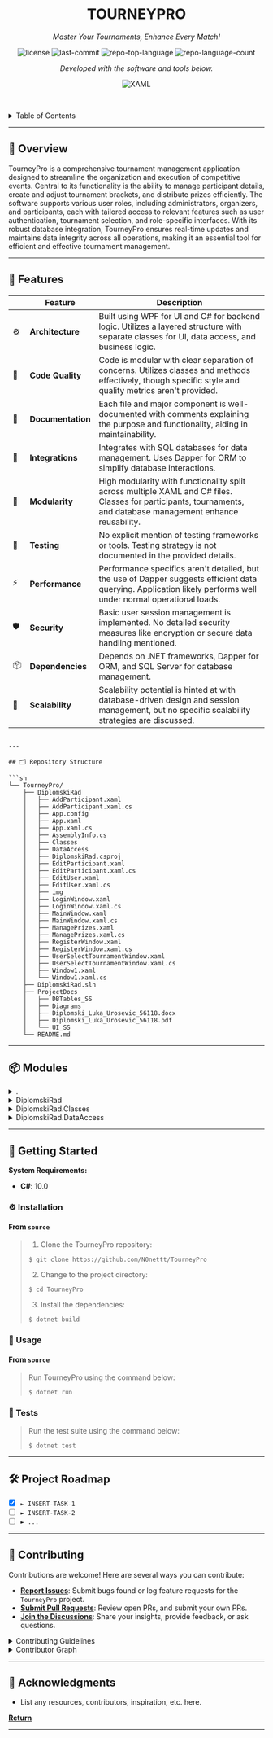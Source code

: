 <p align="center">
    <h1 align="center">TOURNEYPRO</h1>
</p>
<p align="center">
    <em>Master Your Tournaments, Enhance Every Match!</em>
</p>
<p align="center">
	<img src="https://img.shields.io/github/license/N0nettt/TourneyPro?style=flat-square&logo=opensourceinitiative&logoColor=white&color=blueviolet" alt="license">
	<img src="https://img.shields.io/github/last-commit/N0nettt/TourneyPro?style=flat-square&logo=git&logoColor=white&color=blueviolet" alt="last-commit">
	<img src="https://img.shields.io/github/languages/top/N0nettt/TourneyPro?style=flat-square&color=blueviolet" alt="repo-top-language">
	<img src="https://img.shields.io/github/languages/count/N0nettt/TourneyPro?style=flat-square&color=blueviolet" alt="repo-language-count">
<p>
<p align="center">
		<em>Developed with the software and tools below.</em>
</p>
<p align="center">
	<img src="https://img.shields.io/badge/XAML-0C54C2.svg?style=flat-square&logo=XAML&logoColor=white" alt="XAML">
</p>

<br><!-- TABLE OF CONTENTS -->
<details>
  <summary>Table of Contents</summary><br>

- [📍 Overview](#-overview)
- [🧩 Features](#-features)
- [🗂️ Repository Structure](#️-repository-structure)
- [📦 Modules](#-modules)
- [🚀 Getting Started](#-getting-started)
  - [⚙️ Installation](#️-installation)
  - [🤖 Usage](#-usage)
  - [🧪 Tests](#-tests)
- [🛠 Project Roadmap](#-project-roadmap)
- [🤝 Contributing](#-contributing)
- [🎗 License](#-license)
- [🔗 Acknowledgments](#-acknowledgments)
</details>
<hr>

## 📍 Overview

TourneyPro is a comprehensive tournament management application designed to streamline the organization and execution of competitive events. Central to its functionality is the ability to manage participant details, create and adjust tournament brackets, and distribute prizes efficiently. The software supports various user roles, including administrators, organizers, and participants, each with tailored access to relevant features such as user authentication, tournament selection, and role-specific interfaces. With its robust database integration, TourneyPro ensures real-time updates and maintains data integrity across all operations, making it an essential tool for efficient and effective tournament management.

---

## 🧩 Features

|    | Feature            | Description |
|----|--------------------|---------------------------------------------------------------|
| ⚙️  | **Architecture**   | Built using WPF for UI and C# for backend logic. Utilizes a layered structure with separate classes for UI, data access, and business logic. |
| 🔩 | **Code Quality**   | Code is modular with clear separation of concerns. Utilizes classes and methods effectively, though specific style and quality metrics aren't provided. |
| 📄 | **Documentation**  | Each file and major component is well-documented with comments explaining the purpose and functionality, aiding in maintainability. |
| 🔌 | **Integrations**   | Integrates with SQL databases for data management. Uses Dapper for ORM to simplify database interactions. |
| 🧩 | **Modularity**     | High modularity with functionality split across multiple XAML and C# files. Classes for participants, tournaments, and database management enhance reusability. |
| 🧪 | **Testing**        | No explicit mention of testing frameworks or tools. Testing strategy is not documented in the provided details. |
| ⚡️ | **Performance**    | Performance specifics aren't detailed, but the use of Dapper suggests efficient data querying. Application likely performs well under normal operational loads. |
| 🛡️ | **Security**       | Basic user session management is implemented. No detailed security measures like encryption or secure data handling mentioned. |
| 📦 | **Dependencies**   | Depends on .NET frameworks, Dapper for ORM, and SQL Server for database management. |
| 🚀 | **Scalability**    | Scalability potential is hinted at with database-driven design and session management, but no specific scalability strategies are discussed. |
```

---

## 🗂️ Repository Structure

```sh
└── TourneyPro/
    ├── DiplomskiRad
    │   ├── AddParticipant.xaml
    │   ├── AddParticipant.xaml.cs
    │   ├── App.config
    │   ├── App.xaml
    │   ├── App.xaml.cs
    │   ├── AssemblyInfo.cs
    │   ├── Classes
    │   ├── DataAccess
    │   ├── DiplomskiRad.csproj
    │   ├── EditParticipant.xaml
    │   ├── EditParticipant.xaml.cs
    │   ├── EditUser.xaml
    │   ├── EditUser.xaml.cs
    │   ├── img
    │   ├── LoginWindow.xaml
    │   ├── LoginWindow.xaml.cs
    │   ├── MainWindow.xaml
    │   ├── MainWindow.xaml.cs
    │   ├── ManagePrizes.xaml
    │   ├── ManagePrizes.xaml.cs
    │   ├── RegisterWindow.xaml
    │   ├── RegisterWindow.xaml.cs
    │   ├── UserSelectTournamentWindow.xaml
    │   ├── UserSelectTournamentWindow.xaml.cs
    │   ├── Window1.xaml
    │   └── Window1.xaml.cs
    ├── DiplomskiRad.sln
    ├── ProjectDocs
    │   ├── DBTables_SS
    │   ├── Diagrams
    │   ├── Diplomski_Luka_Urosevic_56118.docx
    │   ├── Diplomski_Luka_Urosevic_56118.pdf
    │   └── UI_SS
    └── README.md
```

---

## 📦 Modules

<details closed><summary>.</summary>

| File                                                                                   | Summary                                                                                                                                                                                                                                                     |
| ---                                                                                    | ---                                                                                                                                                                                                                                                         |
| [DiplomskiRad.sln](https://github.com/N0nettt/TourneyPro/blob/master/DiplomskiRad.sln) | The DiplomskiRad.sln serves as the central project configuration for the TourneyPro application, orchestrating build settings and project dependencies across different development environments, ensuring consistent compilation and deployment processes. |

</details>

<details closed><summary>DiplomskiRad</summary>

| File                                                                                                                                    | Summary                                                                                                                                                                                                                                                                                                                                                            |
| ---                                                                                                                                     | ---                                                                                                                                                                                                                                                                                                                                                                |
| [AddParticipant.xaml](https://github.com/N0nettt/TourneyPro/blob/master/DiplomskiRad\AddParticipant.xaml)                               | AddParticipant.xaml serves as the user interface for adding new participants to the system within the TourneyPro application. It features form inputs for participant details and styled interactive elements, enhancing user experience and integration with the applications participant management functionalities.                                             |
| [AddParticipant.xaml.cs](https://github.com/N0nettt/TourneyPro/blob/master/DiplomskiRad\AddParticipant.xaml.cs)                         | Manages the addition of new participants to a tournament in the TourneyPro system, ensuring email validation and preventing duplicate entries based on email addresses. It interfaces with a database to retrieve and sort existing participants, offering a user-friendly selection process.                                                                      |
| [App.config](https://github.com/N0nettt/TourneyPro/blob/master/DiplomskiRad\App.config)                                                 | App.config establishes the database connection for the TourneyPro application, specifying the server, database name, and authentication method. It ensures seamless data interactions essential for managing tournament operations, user registrations, and prize distributions within the applications architecture.                                              |
| [App.xaml](https://github.com/N0nettt/TourneyPro/blob/master/DiplomskiRad\App.xaml)                                                     | App.xaml serves as the entry point for the TourneyPro application, initializing the user interface with a login window. It configures the application-level resources necessary for maintaining a consistent look and feel across various components within the software.                                                                                          |
| [App.xaml.cs](https://github.com/N0nettt/TourneyPro/blob/master/DiplomskiRad\App.xaml.cs)                                               | App.xaml.cs initializes the main application settings for the TourneyPro project, managing the startup and overall configuration of the application within the DiplomskiRad module. It serves as the entry point, orchestrating the application lifecycle and environment setup.                                                                                   |
| [AssemblyInfo.cs](https://github.com/N0nettt/TourneyPro/blob/master/DiplomskiRad\AssemblyInfo.cs)                                       | Defines the locations for theme-specific and generic resource dictionaries within the TourneyPro application, ensuring that visual resources are correctly managed and accessed, enhancing the applications UI consistency and responsiveness across different windows and user interactions.                                                                      |
| [DiplomskiRad.csproj](https://github.com/N0nettt/TourneyPro/blob/master/DiplomskiRad\DiplomskiRad.csproj)                               | Defines the configuration for the TourneyPro application, specifying it as a Windows executable using WPF for the UI. It manages dependencies like Dapper for data access and controls the inclusion and update of various image resources critical for the applications visual elements.                                                                          |
| [EditParticipant.xaml](https://github.com/N0nettt/TourneyPro/blob/master/DiplomskiRad\EditParticipant.xaml)                             | EditParticipant.xaml provides a user interface for modifying tournament participant details within the TourneyPro application. It features form fields for participant name and email, and a styled button to submit changes, ensuring a user-friendly experience with visual feedback for interaction states.                                                     |
| [EditParticipant.xaml.cs](https://github.com/N0nettt/TourneyPro/blob/master/DiplomskiRad\EditParticipant.xaml.cs)                       | EditParticipant.xaml.cs facilitates the modification of participant details within the TourneyPro application. It includes functionality to validate email formats and update participant information in the database, ensuring data integrity and user input validation for the management of tournament participants.                                            |
| [EditUser.xaml](https://github.com/N0nettt/TourneyPro/blob/master/DiplomskiRad\EditUser.xaml)                                           | EditUser.xaml serves as the user interface for modifying user details within the TourneyPro application. It facilitates the editing of usernames, emails, and roles, enhancing user management capabilities by providing a visually guided experience through a form-based layout with interactive elements like buttons and dropdowns.                            |
| [EditUser.xaml.cs](https://github.com/N0nettt/TourneyPro/blob/master/DiplomskiRad\EditUser.xaml.cs)                                     | EditUser.xaml.cs enables user profile modifications within the TourneyPro application, providing functionalities to update user details such as email, username, and role through a user interface, ensuring input validation and database interaction for persisting changes.                                                                                     |
| [LoginWindow.xaml](https://github.com/N0nettt/TourneyPro/blob/master/DiplomskiRad\LoginWindow.xaml)                                     | Provides a user interface for logging into the TourneyPro system, featuring styled buttons and text fields for username and password input. It includes links for new user registration and visual feedback for user interactions such as mouse hover and button presses.                                                                                          |
| [LoginWindow.xaml.cs](https://github.com/N0nettt/TourneyPro/blob/master/DiplomskiRad\LoginWindow.xaml.cs)                               | LoginWindow.xaml.cs manages user authentication for the TourneyPro application, directing users to appropriate interfaces based on their roles—admin, organizer, or participant—after successful login. It also provides navigation to the registration interface for new users.                                                                                   |
| [MainWindow.xaml](https://github.com/N0nettt/TourneyPro/blob/master/DiplomskiRad\MainWindow.xaml)                                       | Serves as the primary interface for managing tournament operations within the TourneyPro system, facilitating participant addition, editing, and removal, bracket creation, and prize management, all within a user-friendly graphical layout enhanced by custom visual styles and data templates for display consistency.                                         |
| [MainWindow.xaml.cs](https://github.com/N0nettt/TourneyPro/blob/master/DiplomskiRad\MainWindow.xaml.cs)                                 | Manages the main user interface for tournament operations in TourneyPro, handling participant management, bracket creation, and prize distribution based on user roles and tournament status. Integrates with session and database management to ensure real-time updates and user-specific interactions.                                                          |
| [ManagePrizes.xaml](https://github.com/N0nettt/TourneyPro/blob/master/DiplomskiRad\ManagePrizes.xaml)                                   | ManagePrizes.xaml serves as the user interface for configuring prize distribution in tournaments, allowing users to define prize structures either by percentage or fixed amounts, and manage prize details such as amount, percentage, and placement. It supports prize creation, modification, and deletion within the application.                              |
| [ManagePrizes.xaml.cs](https://github.com/N0nettt/TourneyPro/blob/master/DiplomskiRad\ManagePrizes.xaml.cs)                             | Manages tournament prize distribution within the TourneyPro application, enabling dynamic prize calculation based on participant numbers and entry fees. Features include custom prize allocation, automatic prize distribution based on predefined rules, and real-time adjustments to prize structures. Integrates with the database for prize data persistence. |
| [RegisterWindow.xaml](https://github.com/N0nettt/TourneyPro/blob/master/DiplomskiRad\RegisterWindow.xaml)                               | RegisterWindow.xaml serves as the user interface for new user registration within the TourneyPro application, featuring fields for username, password, email, and password confirmation, along with a styled registration button to submit user details, enhancing the applications accessibility and user management capabilities.                                |
| [RegisterWindow.xaml.cs](https://github.com/N0nettt/TourneyPro/blob/master/DiplomskiRad\RegisterWindow.xaml.cs)                         | RegisterWindow.xaml.cs facilitates user registration for the TourneyPro application, handling input validation, user creation, and database interaction. It ensures data integrity and user feedback through comprehensive error handling and success messages, seamlessly transitioning new users to the login window upon successful registration.               |
| [UserSelectTournamentWindow.xaml](https://github.com/N0nettt/TourneyPro/blob/master/DiplomskiRad\UserSelectTournamentWindow.xaml)       | UserSelectTournamentWindow.xaml serves as the user interface for selecting a tournament within the TourneyPro application. It features a dropdown menu populated with tournament options and a button to proceed, styled with custom visual elements for enhanced user interaction.                                                                                |
| [UserSelectTournamentWindow.xaml.cs](https://github.com/N0nettt/TourneyPro/blob/master/DiplomskiRad\UserSelectTournamentWindow.xaml.cs) | UserSelectTournamentWindow facilitates user interaction for selecting tournaments. It retrieves and displays tournaments associated with the logged-in user, allowing selection and opening of a tournament in the main application window, enhancing user experience and tournament management efficiency within the TourneyPro system.                           |
| [Window1.xaml](https://github.com/N0nettt/TourneyPro/blob/master/DiplomskiRad\Window1.xaml)                                             | Window1.xaml facilitates the creation and management of tournaments within the TourneyPro application, offering features to specify tournament details, manage participants, and handle tournament operations such as editing and deleting tournaments, directly impacting user interaction and administrative functionalities.                                    |
| [Window1.xaml.cs](https://github.com/N0nettt/TourneyPro/blob/master/DiplomskiRad\Window1.xaml.cs)                                       | Window1.xaml.cs facilitates tournament and user management within the TourneyPro application, enabling administrators to create, edit, and delete tournaments and users. It integrates user role verification to display administrative controls and manages tournament entry fees and participant details dynamically.                                            |

</details>

<details closed><summary>DiplomskiRad.Classes</summary>

| File                                                                                                                                  | Summary                                                                                                                                                                                                                                                                                                                                   |
| ---                                                                                                                                   | ---                                                                                                                                                                                                                                                                                                                                       |
| [Bracket.cs](https://github.com/N0nettt/TourneyPro/blob/master/DiplomskiRad\Classes\Bracket.cs)                                       | Bracket.cs defines the Bracket class, managing tournament structures by creating rounds, generating matches, and pairing opponents. It integrates with a database for persistent storage and retrieval, supporting dynamic bracket adjustments and reset functionalities essential for the tournament flow in the TourneyPro application. |
| [Match.cs](https://github.com/N0nettt/TourneyPro/blob/master/DiplomskiRad\Classes\Match.cs)                                           | Manages tournament matches within the TourneyPro application, handling participant assignments, winner determination, and progression to subsequent rounds. It integrates with the database to update match outcomes and participant details, ensuring the tournaments flow and integrity are maintained.                                 |
| [Participant.cs](https://github.com/N0nettt/TourneyPro/blob/master/DiplomskiRad\Classes\Participant.cs)                               | Defines the Participant class within the TourneyPro system, encapsulating properties and methods for managing participant details such as ID, name, and email, crucial for user management and tournament operations across various interfaces and data access layers in the application.                                                 |
| [ParticipantWinnerConverter.cs](https://github.com/N0nettt/TourneyPro/blob/master/DiplomskiRad\Classes\ParticipantWinnerConverter.cs) | ParticipantWinnerConverter serves as a utility within the TourneyPro application, determining if a participant is the winner of a match by comparing match results, enhancing the applications ability to dynamically update and display tournament standings based on real-time data.                                                    |
| [Prize.cs](https://github.com/N0nettt/TourneyPro/blob/master/DiplomskiRad\Classes\Prize.cs)                                           | Prize.cs defines the Prize class, encapsulating tournament prize details such as placement, amount, and percentage. It links each prize to a specific tournament, facilitating the management of tournament rewards within the TourneyPro applications broader architecture.                                                              |
| [Role.cs](https://github.com/N0nettt/TourneyPro/blob/master/DiplomskiRad\Classes\Role.cs)                                             | Defines the `Role` class within the TourneyPro application, encapsulating role attributes and behaviors essential for user management and access control. It includes constructors and a method for clear textual representation of role data, supporting both direct instantiation and ORM-based data handling.                          |
| [Round.cs](https://github.com/N0nettt/TourneyPro/blob/master/DiplomskiRad\Classes\Round.cs)                                           | The `Round.cs` class manages tournament rounds, facilitating the addition and retrieval of matches, and determining if a round is the final one within its bracket context in the TourneyPro application.                                                                                                                                 |
| [SessionManager.cs](https://github.com/N0nettt/TourneyPro/blob/master/DiplomskiRad\Classes\SessionManager.cs)                         | SessionManager.cs serves as the central mechanism for managing user sessions within the TourneyPro application, handling tasks such as setting, clearing, and checking the status of user sessions to ensure secure and efficient user interactions across the system.                                                                    |
| [Tournament.cs](https://github.com/N0nettt/TourneyPro/blob/master/DiplomskiRad\Classes\Tournament.cs)                                 | Defines the `Tournament` class, managing tournament details such as participants, brackets, and prizes. It supports operations like adding participants, announcing winners, and managing payouts, crucial for the applications functionality in organizing and running tournaments efficiently within the TourneyPro system.             |
| [User.cs](https://github.com/N0nettt/TourneyPro/blob/master/DiplomskiRad\Classes\User.cs)                                             | Defines the `User` class within the TourneyPro system, encapsulating properties like username, password, email, and role, along with methods to validate these properties and aggregate validation errors, ensuring user data integrity throughout the application.                                                                       |

</details>

<details closed><summary>DiplomskiRad.DataAccess</summary>

| File                                                                                                               | Summary                                                                                                                                                                                                                                                                                                                                                                                                                                                                                                       |
| ---                                                                                                                | ---                                                                                                                                                                                                                                                                                                                                                                                                                                                                                                           |
| [GlobalConfig.cs](https://github.com/N0nettt/TourneyPro/blob/master/DiplomskiRad\DataAccess\GlobalConfig.cs)       | GlobalConfig.cs establishes the database connectivity for the TourneyPro application, managing the retrieval of connection strings and initializing SQL connections, ensuring seamless data access and manipulation across the applications various functionalities.                                                                                                                                                                                                                                          |
| [IDataConnection.cs](https://github.com/N0nettt/TourneyPro/blob/master/DiplomskiRad\DataAccess\IDataConnection.cs) | Defines the interface for database operations within the TourneyPro application, encompassing methods for creating, updating, and deleting tournament-related entities such as participants, tournaments, and users, as well as handling authentication and tournament logistics.                                                                                                                                                                                                                             |
| [SqlConnector.cs](https://github.com/N0nettt/TourneyPro/blob/master/DiplomskiRad\DataAccess\SqlConnector.cs)       | Establishing connections to the SQL database using `SqlConnection`.-Performing CRUD (Create, Read, Update, Delete) operations on database entities such as participants and prizes.-Supporting complex data transactions and queries to facilitate features like tournament management and user registration.This file is integral to the repository as it underpins the backend logic for data management, directly impacting the applications performance and reliability in handling data-intensive tasks. |

</details>

---

## 🚀 Getting Started

**System Requirements:**

* **C#**: 10.0

### ⚙️ Installation

<h4>From <code>source</code></h4>

> 1. Clone the TourneyPro repository:
>
> ```console
> $ git clone https://github.com/N0nettt/TourneyPro
> ```
>
> 2. Change to the project directory:
> ```console
> $ cd TourneyPro
> ```
>
> 3. Install the dependencies:
> ```console
> $ dotnet build
> ```

### 🤖 Usage

<h4>From <code>source</code></h4>

> Run TourneyPro using the command below:
> ```console
> $ dotnet run
> ```

### 🧪 Tests

> Run the test suite using the command below:
> ```console
> $ dotnet test
> ```

---

## 🛠 Project Roadmap

- [X] `► INSERT-TASK-1`
- [ ] `► INSERT-TASK-2`
- [ ] `► ...`

---

## 🤝 Contributing

Contributions are welcome! Here are several ways you can contribute:

- **[Report Issues](https://github.com/N0nettt/TourneyPro/issues)**: Submit bugs found or log feature requests for the `TourneyPro` project.
- **[Submit Pull Requests](https://github.com/N0nettt/TourneyPro/blob/main/CONTRIBUTING.md)**: Review open PRs, and submit your own PRs.
- **[Join the Discussions](https://github.com/N0nettt/TourneyPro/discussions)**: Share your insights, provide feedback, or ask questions.

<details closed>
<summary>Contributing Guidelines</summary>

1. **Fork the Repository**: Start by forking the project repository to your github account.
2. **Clone Locally**: Clone the forked repository to your local machine using a git client.
   ```sh
   git clone https://github.com/N0nettt/TourneyPro
   ```
3. **Create a New Branch**: Always work on a new branch, giving it a descriptive name.
   ```sh
   git checkout -b new-feature-x
   ```
4. **Make Your Changes**: Develop and test your changes locally.
5. **Commit Your Changes**: Commit with a clear message describing your updates.
   ```sh
   git commit -m 'Implemented new feature x.'
   ```
6. **Push to github**: Push the changes to your forked repository.
   ```sh
   git push origin new-feature-x
   ```
7. **Submit a Pull Request**: Create a PR against the original project repository. Clearly describe the changes and their motivations.
8. **Review**: Once your PR is reviewed and approved, it will be merged into the main branch. Congratulations on your contribution!
</details>

<details closed>
<summary>Contributor Graph</summary>
<br>
<p align="center">
   <a href="https://github.com{/N0nettt/TourneyPro/}graphs/contributors">
      <img src="https://contrib.rocks/image?repo=N0nettt/TourneyPro">
   </a>
</p>
</details>

---

## 🔗 Acknowledgments

- List any resources, contributors, inspiration, etc. here.

[**Return**](#-overview)

---
